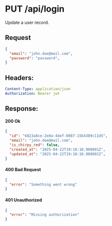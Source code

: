 # PUT /api/login

Update a user record.

## Request
```json
{
  "email": "john.doe@mail.com",
  "password": "password",
}
```

## Headers:
```yaml
Content-Type: application/json
Authorization: Bearer jwt
```

## Response:

#### 200 Ok
```json
{
  "id": "6823a8ce-2e0a-44ef-8087-15b4389c11d5",
  "email": "john.doe@mail.com",
  "is_chirpy_red": false,
  "created_at": "2025-04-22T19:18:10.908091Z",
  "updated_at": "2025-04-22T19:18:10.908091Z",
}
```

#### 400 Bad Request
```json
{
  "error": "Something went wrong"
}
```

#### 401 Unauthorized
```json
{
  "error": "Missing authorization"
}
```
